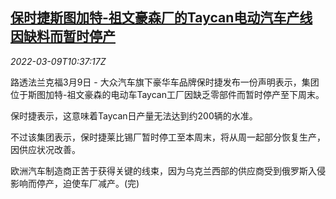 <!--1646823662000-->
[保时捷斯图加特-祖文豪森厂的Taycan电动汽车产线因缺料而暂时停产](https://cn.reuters.com/article/porsche-taycan-production-0309-idCNKBS2L60ZT)
------

<div><i>2022-03-09T10:37:17Z</i></div><p>路透法兰克福3月9日 - 大众汽车旗下豪华车品牌保时捷发布一份声明表示，集团位于斯图加特-祖文豪森的电动车Taycan工厂因缺乏零部件而暂时停产至下周末。</p><p>保时捷表示，这意味着Taycan日产量无法达到约200辆的水准。</p><p>不过该集团表示，保时捷莱比锡厂暂时停工至本周末，将从周一起部分恢复生产，因供应状况改善。</p><p>欧洲汽车制造商正苦于获得关键的线束，因为乌克兰西部的供应商受到俄罗斯入侵影响而停产，迫使车厂减产。(完)</p>
